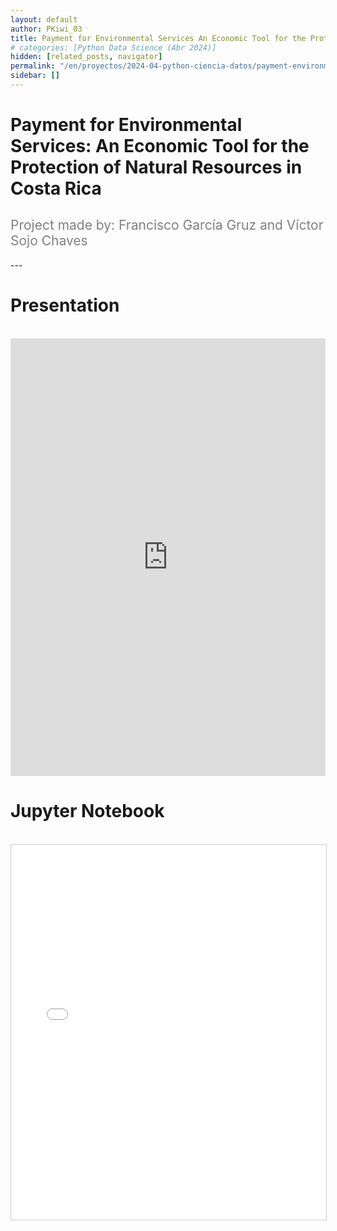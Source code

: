 ```yaml
---
layout: default
author: PKiwi_03
title: Payment for Environmental Services An Economic Tool for the Protection of Natural Resources in Costa Rica
# categories: [Python Data Science (Abr 2024)]
hidden: [related_posts, navigator]
permalink: "/en/proyectos/2024-04-python-ciencia-datos/payment-environmental-services.html"
sidebar: []
---
```


# Payment for Environmental Services: An Economic Tool for the Protection of Natural Resources in Costa Rica
<h2 style="color: gray; font-weight: normal;">
Project made by: Francisco García Gruz and Víctor Sojo Chaves
</h2>
---

# Presentation

<br>

<iframe width="100%" height="700" src="https://www.youtube.com/embed/MUx5QoMp5ZI?si=Jo-fMMEpRhhWYBs1" frameborder="0" allow="accelerometer; autoplay; clipboard-write; encrypted-media; gyroscope; picture-in-picture; web-share" referrerpolicy="strict-origin-when-cross-origin" allowfullscreen></iframe>

<br>

# Jupyter Notebook
<br>

<iframe 
    src="/assets/html/francisco_garcia.html" 
    width="100%" 
    height="600" 
    style="border: 1px solid #ccc;"
></iframe>

